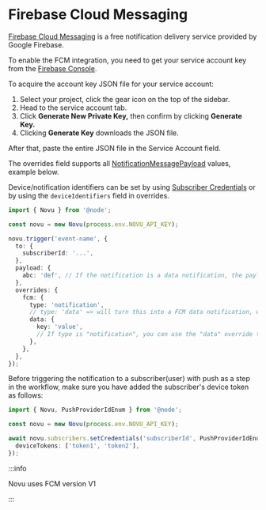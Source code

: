 # Firebase Cloud Messaging

[Firebase Cloud Messaging](https://firebase.google.com/docs/cloud-messaging) is a free notification delivery service provided by Google Firebase.

To enable the FCM integration, you need to get your service account key from the [Firebase Console](https://console.firebase.google.com).

To acquire the account key JSON file for your service account:
<br />

1. Select your project, click the gear icon on the top of the sidebar.
2. Head to the service account tab.
3. Click **Generate New Private Key,** then confirm by clicking **Generate Key.**
4. Clicking **Generate Key** downloads the JSON file.

After that, paste the entire JSON file in the Service Account field.

The overrides field supports all [NotificationMessagePayload](https://firebase.google.com/docs/reference/admin/node/firebase-admin.messaging.notificationmessagepayload.md#notificationmessagepayload_interface) values, example below.

Device/notification identifiers can be set by using [Subscriber Credentials](/platform/subscribers#updating-subscriber-credentials) or by using the `deviceIdentifiers` field in overrides.

```ts
import { Novu } from '@node';

const novu = new Novu(process.env.NOVU_API_KEY);

novu.trigger('event-name', {
  to: {
    subscriberId: '...',
  },
  payload: {
    abc: 'def', // If the notification is a data notification, the payload will be sent as the data
  },
  overrides: {
    fcm: {
      type: 'notification',
      // type: 'data' => will turn this into a FCM data notification, where the payload is sent as a data notification
      data: {
        key: 'value',
        // If type is "notification", you can use the "data" override to send notification messages with optional data payload
      },
    },
  },
});
```

Before triggering the notification to a subscriber(user) with push as a step in the workflow, make sure you have added the subscriber's device token as follows:

```ts
import { Novu, PushProviderIdEnum } from '@node';

const novu = new Novu(process.env.NOVU_API_KEY);

await novu.subscribers.setCredentials('subscriberId', PushProviderIdEnum.FCM, {
  deviceTokens: ['token1', 'token2'],
});
```

:::info

Novu uses FCM version V1

:::

